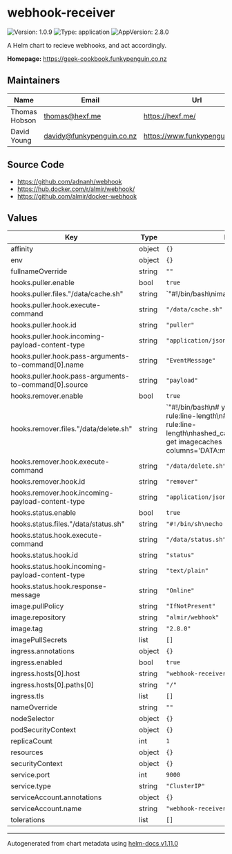 # webhook-receiver

![Version: 1.0.9](https://img.shields.io/badge/Version-1.0.9-informational?style=flat-square) ![Type: application](https://img.shields.io/badge/Type-application-informational?style=flat-square) ![AppVersion: 2.8.0](https://img.shields.io/badge/AppVersion-2.8.0-informational?style=flat-square)

A Helm chart to recieve webhooks, and act accordingly.

**Homepage:** <https://geek-cookbook.funkypenguin.co.nz>

## Maintainers

| Name | Email | Url |
| ---- | ------ | --- |
| Thomas Hobson <HexF> | <thomas@hexf.me> | <https://hexf.me/> |
| David Young | <davidy@funkypenguin.co.nz> | <https://www.funkypenguin.co.nz> |

## Source Code

* <https://github.com/adnanh/webhook>
* <https://hub.docker.com/r/almir/webhook/>
* <https://github.com/almir/docker-webhook>

## Values

| Key | Type | Default | Description |
|-----|------|---------|-------------|
| affinity | object | `{}` |  |
| env | object | `{}` |  |
| fullnameOverride | string | `""` |  |
| hooks.puller.enable | bool | `true` |  |
| hooks.puller.files."/data/cache.sh" | string | `"#!/bin/bash\nimage=$(echo $1 | tr ' ' '\\n' | grep \":\" | xargs)\nname=$(echo $image | cut -d \"/\" -f2 | sed \"s/[^[:alnum:]-]//g\")\nexcluded_images=(\n{{- with .Values.global.exclude }}\n  {{- range . }}\n  {{ . | quote }}\n  {{- end }}\n{{- end }}\n)\nexclude=false\nfor regex in \"${excluded_images[@]}\"; do\n  if echo $image | grep -q -x -e $regex; then\n    exclude=true\n    echo \"Excluded contains $image\"\n  fi\ndone\nif [ \"$exclude\" = false ]; then\necho \"Creating Cache for Image: $image. Name: $name\"\ncat <<EOF | kubectl apply -f -\napiVersion: kubefledged.io/v1alpha2\nkind: ImageCache\nmetadata:\n  name: $(echo -n $name)\n  labels:\n    app: kubefledged\n    kubefledged: imagecache\nspec:\n  cacheSpec:\n  - images:\n    - $(echo -n $image)\n  {{- with .Values.global.imageCachePullSecrets }}\n  imagePullSecrets:\n  {{- toYaml . | nindent 4 }}\n  {{- end }}\nEOF\nfi\n"` |  |
| hooks.puller.hook.execute-command | string | `"/data/cache.sh"` |  |
| hooks.puller.hook.id | string | `"puller"` |  |
| hooks.puller.hook.incoming-payload-content-type | string | `"application/json"` |  |
| hooks.puller.hook.pass-arguments-to-command[0].name | string | `"EventMessage"` |  |
| hooks.puller.hook.pass-arguments-to-command[0].source | string | `"payload"` |  |
| hooks.remover.enable | bool | `true` |  |
| hooks.remover.files."/data/delete.sh" | string | `"#!/bin/bash\n# yamllint disable-line rule:line-length\n# yamllint disable-line rule:line-length\nhashed_cached_images=$(kubectl get imagecaches -A -o=custom-columns='DATA:metadata.name' | awk '!seen[$0]++')\nhashed_cached_images=${hashed_cached_images#*$'\\n'}\n# yamllint disable-line rule:line-length\n# yamllint disable-line rule:line-length\nrelevant_images=$(kubectl get pods -A -o=custom-columns='DATA:spec.containers[*].image' | tr ',' '\\n' | awk '!seen[$0]++')\nrelevant_images=${relevant_images#*$'\\n'}\nSAVEIFS=$IFS\nIFS=$'\\n'\nrelevant_images=($relevant_images)\nhashed_cached_images=($hashed_cached_images)\nIFS=$SAVEIFS\nfor i in \"${!relevant_images[@]}\"; do\n  # yamllint disable-line rule:line-length\n  # yamllint disable-line rule:line-length\n  relevant_images[$i]=$(echo ${relevant_images[$i]} | cut -d \"/\" -f2 | sed \"s/[^[:alnum:]-]//g\")\ndone\necho ${relevant_images[@]}\nfor i in \"${hashed_cached_images[@]}\"\ndo\necho \"Checking image $i\"\nif [[ ! \" ${relevant_images[*]} \" =~ \" ${i} \" ]]; then\n  # yamllint disable-line rule:line-length\n  # yamllint disable-line rule:line-length\n  image=$(kubectl get imagecaches $i -o=custom-columns='DATA:spec.cacheSpec[0].images[0]')\n  image=${image#*$'\\n'}\n  echo $image is no longer in the cluster. purging cache...\n  # yamllint disable-line rule:line-length\n  # yamllint disable-line rule:line-length\n  kubectl annotate --overwrite imagecaches $i kubefledged.io/purge-imagecache=\n  sleep 1\n  # yamllint disable-line rule:line-length\n  # yamllint disable-line rule:line-length\n  status=$(kubectl get imagecaches $i -o json | jq .status.status | xargs)\n  # yamllint disable-line rule:line-length\n  # yamllint disable-line rule:line-length\n  message=$(kubectl get imagecaches $i -o json | jq .status.message | xargs)\n  until [ $status != \"Processing\" ]\n  do\n      echo Status: $status\n      echo Status: $message\n      # yamllint disable-line rule:line-length\n      # yamllint disable-line rule:line-length\n      status=$(kubectl get imagecaches $i -o json | jq .status.status | xargs)\n      message=$(kubectl get imagecaches $i -o json | jq .status.message)\n      # yamllint disable-line rule:line-length\n      # yamllint disable-line rule:line-length\n      kubectl annotate --overwrite imagecaches $i kubefledged.io/purge-imagecache=\n  done\n  kubectl delete imagecaches $i\n  echo Status: $status\n  echo Message: $message\nfi\ndone\n"` |  |
| hooks.remover.hook.execute-command | string | `"/data/delete.sh"` |  |
| hooks.remover.hook.id | string | `"remover"` |  |
| hooks.remover.hook.incoming-payload-content-type | string | `"application/json"` |  |
| hooks.status.enable | bool | `true` |  |
| hooks.status.files."/data/status.sh" | string | `"#!/bin/sh\necho Healthy\n"` |  |
| hooks.status.hook.execute-command | string | `"/data/status.sh"` |  |
| hooks.status.hook.id | string | `"status"` |  |
| hooks.status.hook.incoming-payload-content-type | string | `"text/plain"` |  |
| hooks.status.hook.response-message | string | `"Online"` |  |
| image.pullPolicy | string | `"IfNotPresent"` |  |
| image.repository | string | `"almir/webhook"` |  |
| image.tag | string | `"2.8.0"` |  |
| imagePullSecrets | list | `[]` |  |
| ingress.annotations | object | `{}` |  |
| ingress.enabled | bool | `true` |  |
| ingress.hosts[0].host | string | `"webhook-receiver.chart.local"` |  |
| ingress.hosts[0].paths[0] | string | `"/"` |  |
| ingress.tls | list | `[]` |  |
| nameOverride | string | `""` |  |
| nodeSelector | object | `{}` |  |
| podSecurityContext | object | `{}` |  |
| replicaCount | int | `1` |  |
| resources | object | `{}` |  |
| securityContext | object | `{}` |  |
| service.port | int | `9000` |  |
| service.type | string | `"ClusterIP"` |  |
| serviceAccount.annotations | object | `{}` |  |
| serviceAccount.name | string | `"webhook-receiver"` |  |
| tolerations | list | `[]` |  |

----------------------------------------------
Autogenerated from chart metadata using [helm-docs v1.11.0](https://github.com/norwoodj/helm-docs/releases/v1.11.0)
